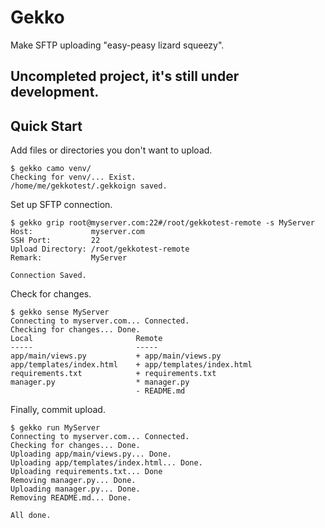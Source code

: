 # Gekko
Make SFTP uploading "easy-peasy lizard squeezy".

## Uncompleted project, it's still under development.

## Quick Start
Add files or directories you don't want to upload.  
```
$ gekko camo venv/
Checking for venv/... Exist.
/home/me/gekkotest/.gekkoign saved.
```  
Set up SFTP connection.
```
$ gekko grip root@myserver.com:22#/root/gekkotest-remote -s MyServer
Host:             myserver.com
SSH Port:         22
Upload Directory: /root/gekkotest-remote
Remark:           MyServer

Connection Saved.
```  
Check for changes.  
```
$ gekko sense MyServer
Connecting to myserver.com... Connected.
Checking for changes... Done.
Local                       Remote
-----                       -----
app/main/views.py           + app/main/views.py
app/templates/index.html    + app/templates/index.html
requirements.txt            + requirements.txt
manager.py                  * manager.py
                            - README.md
```
Finally, commit upload.  
```
$ gekko run MyServer
Connecting to myserver.com... Connected.
Checking for changes... Done.
Uploading app/main/views.py... Done.
Uploading app/templates/index.html... Done.
Uploading requirements.txt... Done
Removing manager.py... Done.
Uploading manager.py... Done.
Removing README.md... Done.

All done.
```
